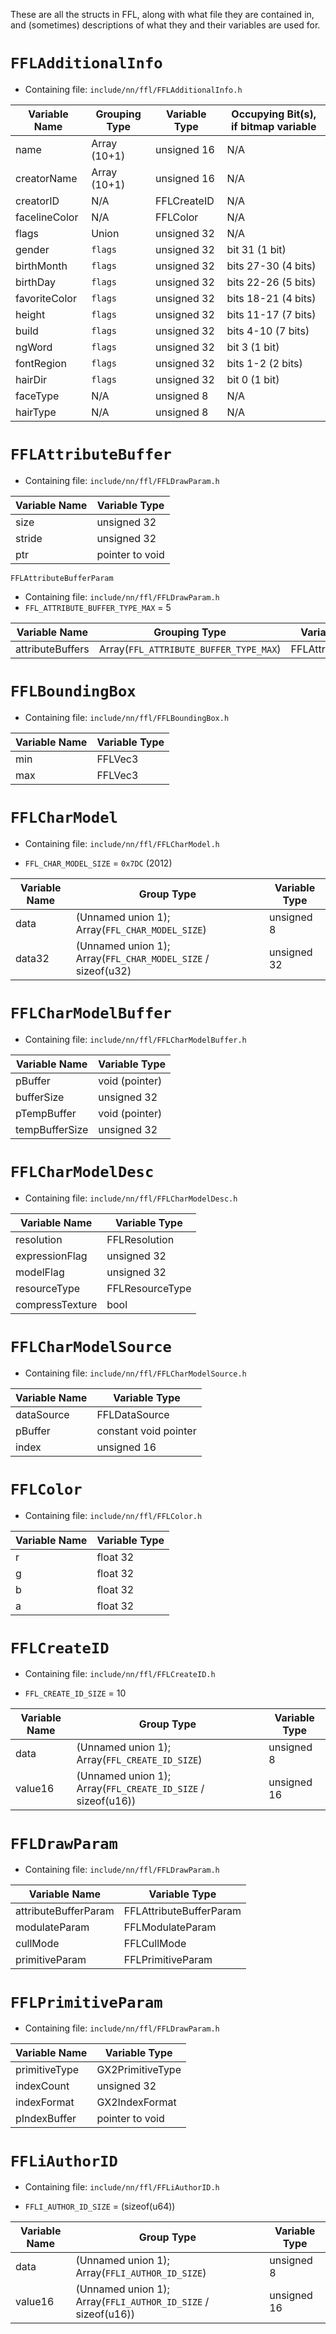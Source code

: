 These are all the structs in FFL, along with what file they are contained in, and (sometimes) descriptions of what they and their variables are used for. 

# `FFLAdditionalInfo`

* Containing file: `include/nn/ffl/FFLAdditionalInfo.h`

| Variable Name | Grouping Type | Variable Type | Occupying Bit(s), if bitmap variable |
| ------------- | ------------- | ------------- | ------------------------------------ |
| name          | Array (10+1)  | unsigned 16   | N/A                                  |
| creatorName   | Array (10+1)  | unsigned 16   | N/A                                  |
| creatorID     | N/A           | FFLCreateID   | N/A                                  |
| facelineColor | N/A           | FFLColor      | N/A                                  |
| flags         | Union         | unsigned 32   | N/A                                  |
| gender        | `flags`       | unsigned 32   | bit 31 (1 bit)                       |
| birthMonth    | `flags`       | unsigned 32   | bits 27-30 (4 bits)                  |
| birthDay      | `flags`       | unsigned 32   | bits 22-26 (5 bits)                  |
| favoriteColor | `flags`       | unsigned 32   | bits 18-21 (4 bits)                  |
| height        | `flags`       | unsigned 32   | bits 11-17 (7 bits)                  |
| build         | `flags`       | unsigned 32   | bits 4-10 (7 bits)                   |
| ngWord        | `flags`       | unsigned 32   | bit 3 (1 bit)                        |
| fontRegion    | `flags`       | unsigned 32   | bits 1-2 (2 bits)                    |
| hairDir       | `flags`       | unsigned 32   | bit 0 (1 bit)                        |
| faceType      | N/A           | unsigned 8    | N/A                                  |
| hairType      | N/A           | unsigned 8    | N/A                                  |

# `FFLAttributeBuffer`

* Containing file: `include/nn/ffl/FFLDrawParam.h`

| Variable Name | Variable Type   |
| ------------- | --------------- |
| size          | unsigned 32     |
| stride        | unsigned 32     |
| ptr           | pointer to void |

`FFLAttributeBufferParam`

- Containing file: `include/nn/ffl/FFLDrawParam.h`
- `FFL_ATTRIBUTE_BUFFER_TYPE_MAX` = 5

| Variable Name    | Grouping Type                          | Variable Type      |
| ---------------- | -------------------------------------- | ------------------ |
| attributeBuffers | Array(`FFL_ATTRIBUTE_BUFFER_TYPE_MAX`) | FFLAttributeBuffer |

# `FFLBoundingBox`

* Containing file: `include/nn/ffl/FFLBoundingBox.h`

| Variable Name | Variable Type |
| ------------- | ------------- |
| min           | FFLVec3       |
| max           | FFLVec3       |

# `FFLCharModel`

* Containing file: `include/nn/ffl/FFLCharModel.h`

* `FFL_CHAR_MODEL_SIZE` = `0x7DC` (2012)

| Variable Name | Group Type                                                   | Variable Type |
| ------------- | ------------------------------------------------------------ | ------------- |
| data          | (Unnamed union 1); Array(`FFL_CHAR_MODEL_SIZE`)              | unsigned 8    |
| data32        | (Unnamed union 1); Array(`FFL_CHAR_MODEL_SIZE` / sizeof(u32) | unsigned 32   |

# `FFLCharModelBuffer`

* Containing file: `include/nn/ffl/FFLCharModelBuffer.h`

| Variable Name  | Variable Type  |
| -------------- | -------------- |
| pBuffer        | void (pointer) |
| bufferSize     | unsigned 32    |
| pTempBuffer    | void (pointer) |
| tempBufferSize | unsigned 32    |

# `FFLCharModelDesc`

- Containing file: `include/nn/ffl/FFLCharModelDesc.h`

| Variable Name   | Variable Type   |
| --------------- | --------------- |
| resolution      | FFLResolution   |
| expressionFlag  | unsigned 32     |
| modelFlag       | unsigned 32     |
| resourceType    | FFLResourceType |
| compressTexture | bool            |

# `FFLCharModelSource`

* Containing file: `include/nn/ffl/FFLCharModelSource.h`

| Variable Name | Variable Type         |
| ------------- | --------------------- |
| dataSource    | FFLDataSource         |
| pBuffer       | constant void pointer |
| index         | unsigned 16           |

# `FFLColor`

* Containing file: `include/nn/ffl/FFLColor.h`

| Variable Name | Variable Type |
| ------------- | ------------- |
| r             | float 32      |
| g             | float 32      |
| b             | float 32      |
| a             | float 32      |

# `FFLCreateID`

* Containing file: `include/nn/ffl/FFLCreateID.h`

* `FFL_CREATE_ID_SIZE` = 10

| Variable Name | Group Type                                                   | Variable Type |
| ------------- | ------------------------------------------------------------ | ------------- |
| data          | (Unnamed union 1); Array(`FFL_CREATE_ID_SIZE`)               | unsigned 8    |
| value16       | (Unnamed union 1); Array(`FFL_CREATE_ID_SIZE` / sizeof(u16)) | unsigned 16   |

# `FFLDrawParam`

* Containing file: `include/nn/ffl/FFLDrawParam.h`

| Variable Name        | Variable Type           |
| -------------------- | ----------------------- |
| attributeBufferParam | FFLAttributeBufferParam |
| modulateParam        | FFLModulateParam        |
| cullMode             | FFLCullMode             |
| primitiveParam       | FFLPrimitiveParam       |

# `FFLPrimitiveParam`

* Containing file: `include/nn/ffl/FFLDrawParam.h`

| Variable Name | Variable Type    |
| ------------- | ---------------- |
| primitiveType | GX2PrimitiveType |
| indexCount    | unsigned 32      |
| indexFormat   | GX2IndexFormat   |
| pIndexBuffer  | pointer to void  |

# `FFLiAuthorID`

* Containing file: `include/nn/ffl/FFLiAuthorID.h`

* `FFLI_AUTHOR_ID_SIZE` = (sizeof(u64))

| Variable Name | Group Type                                                    | Variable Type |
| ------------- | ------------------------------------------------------------- | ------------- |
| data          | (Unnamed union 1); Array(`FFLI_AUTHOR_ID_SIZE`)               | unsigned 8    |
| value16       | (Unnamed union 1); Array(`FFLI_AUTHOR_ID_SIZE` / sizeof(u16)) | unsigned 16   |



